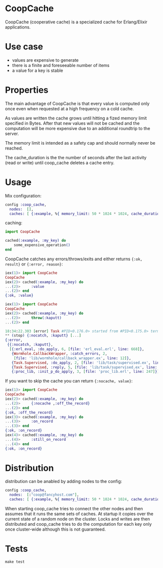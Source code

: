 CoopCache
=========

CoopCache (cooperative cache) is a specialized cache for Erlang/Elixir applications.

# Use case

* values are expensive to generate
* there is a finite and foreseeable number of items
* a value for a key is stable

# Properties

The main advantage of CoopCache is that every value is computed only once even when requested at a high frequency on a cold cache.

As values are written the cache grows until hitting a fized memory limit specified in Bytes. After that new values will not be cached and the computation will be more expensive due to an additional roundtrip to the server.

The memory limit is intended as a safety cap and should normally never be reached.

The cache_duration is the the number of seconds after the last activity (read or write) until coop_cache deletes a cache entry.

# Usage

Mix configuration:

```elixir
config :coop_cache,
  nodes:  [],
  caches: [ {:example, %{ memory_limit: 50 * 1024 * 1024, cache_duration: 10 }} ]
```

caching:

```elixir
import CoopCache

cached(:example, :my_key) do
	some_expensive_operation()
end
```

CoopCache catches any errors/throws/exits and either returns `{:ok, result}` or `{:error, reason}`:

```elixir
iex(1)> import CoopCache
CoopCache
iex(2)> cached(:example, :my_key) do
...(2)>     :value
...(2)> end
{:ok, :value}
```

```elixir
iex(1)> import CoopCache
CoopCache
iex(2)> cached(:example, :my_key) do
...(2)>     throw(:kaputt)
...(2)> end

18:34:22.303 [error] Task #PID<0.176.0> started from #PID<0.175.0> terminating
** (stop) {:nocatch, :kaputt} [...]
{:error,
 {{:nocatch, :kaputt},
  [{:erl_eval, :do_apply, 6, [file: 'erl_eval.erl', line: 668]},
   {Wormhole.CallbackWrapper, :catch_errors, 2,
    [file: 'lib/wormhole/callback_wrapper.ex', line: 12]},
   {Task.Supervised, :do_apply, 2, [file: 'lib/task/supervised.ex', line: 85]},
   {Task.Supervised, :reply, 5, [file: 'lib/task/supervised.ex', line: 36]},
   {:proc_lib, :init_p_do_apply, 3, [file: 'proc_lib.erl', line: 247]}]}}
```

If you want to skip the cache you can return `{:nocache, value}`:

```elixir
iex(1)> import CoopCache
CoopCache
iex(2)> cached(:example, :my_key) do
...(2)>     {:nocache ,:off_the_record}
...(2)> end
{:ok, :off_the_record}
iex(3)> cached(:example, :my_key) do
...(3)>     :on_record
...(3)> end
{:ok, :on_record}
iex(4)> cached(:example, :my_key) do
...(4)>     :still_on_record
...(4)> end
{:ok, :on_record}
```

# Distribution

distribution can be anabled by adding nodes to the config:

```elixir
config :coop_cache,
  nodes:  [:"coop@fancyhost.com"],
  caches: [ {:example, %{ memory_limit: 50 * 1024 * 1024, cache_duration: 10 }} ]
```

When starting coop_cache tries to connect the other nodes and then assumes that it runs the same sets of caches. At startup it copies over the current state of a random node on the cluster. Locks and writes are then distributed and coop_cache tries to do the computation for each key only once cluster-wide although this is not guaranteed.

# Tests

`make test`
